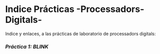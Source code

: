 # Indice Prácticas -Processadors-Digitals-
Indice y enlaces, a las prácticas de laboratorio de processadors digitals:

### *Práctica 1: BLINK* 
